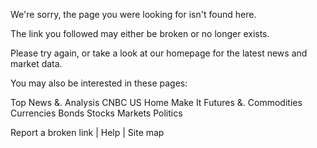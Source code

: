 We're sorry, the page you were looking for isn't found here.

The link you followed may either be broken or no longer exists.  

Please try again, or take a look at our homepage for the latest news and market data.

You may also be interested in these pages:

Top News &. Analysis CNBC US Home Make It Futures &. Commodities Currencies Bonds Stocks Markets Politics

Report a broken link | Help | Site map